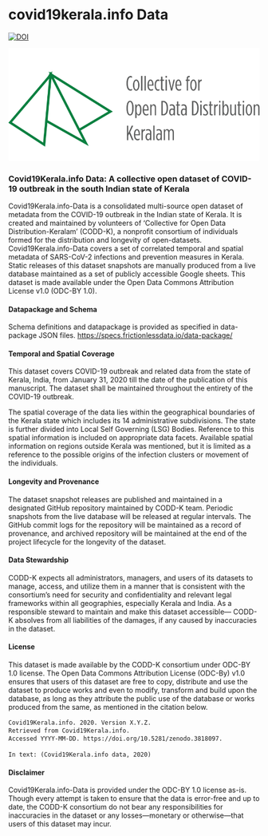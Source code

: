 # covid19kerala.info Data

[![DOI](https://zenodo.org/badge/DOI/10.5281/zenodo.3818097.svg)](https://doi.org/10.5281/zenodo.3818097)

![](images/codd-k_logo_small.svg)

### Covid19Kerala.info Data: A collective open dataset of COVID-19 outbreak in the south Indian state of Kerala 

 Covid19Kerala.info-Data is a consolidated multi-source open dataset of metadata from the COVID-19 outbreak in the Indian state of Kerala. It is created and maintained by volunteers of ‘Collective for Open Data Distribution-Keralam’ (CODD-K), a nonprofit consortium of individuals formed for the distribution and longevity of open-datasets. Covid19Kerala.info-Data covers a set of correlated temporal and spatial metadata of SARS-CoV-2 infections and prevention measures in Kerala. Static releases of this dataset snapshots are manually produced from a live database maintained as a set of publicly accessible Google sheets. This dataset is made available under the Open Data Commons Attribution License v1.0 (ODC-BY 1.0). 

#### Datapackage and Schema

Schema definitions and datapackage is provided as specified in data-package JSON files. 
https://specs.frictionlessdata.io/data-package/

#### Temporal and Spatial Coverage 

This dataset covers COVID-19 outbreak and related data from the state of Kerala, India, from January 31, 2020 till the date of the publication of this manuscript. The dataset shall be maintained throughout the entirety of the COVID-19 outbreak.  

The spatial coverage of the data lies within the geographical boundaries of the Kerala state which includes its 14 administrative subdivisions. The state is further divided into Local Self Governing (LSG) Bodies. Reference to this spatial information is included on appropriate data facets. Available spatial information on regions outside Kerala was mentioned, but it is limited as a reference to the possible origins of the infection clusters or movement of the individuals.  

#### Longevity and Provenance 

The dataset snapshot releases are published and maintained in a designated GitHub repository maintained by CODD-K team. Periodic snapshots from the live database will be released at regular intervals. The GitHub commit logs for the repository will be maintained as a record of provenance, and archived repository will be maintained at the end of the project lifecycle for the longevity of the dataset.

#### Data Stewardship 

CODD-K expects all administrators, managers, and users of its datasets to manage, access, and utilize them in a manner that is consistent with the consortium’s need for security and confidentiality and relevant legal frameworks within all geographies, especially Kerala and India. As a responsible steward to maintain and make this dataset accessible— CODD-K absolves from all liabilities of the damages, if any caused by inaccuracies in the dataset. 

#### License 

This dataset is made available by the CODD-K consortium under ODC-BY 1.0 license. The Open Data Commons Attribution License (ODC-By) v1.0 ensures that users of this dataset are free to copy, distribute and use the dataset to produce works and even to modify, transform and build upon the database, as long as they attribute the public use of the database or works produced from the same, as mentioned in the citation below. 

```
Covid19Kerala.info. 2020. Version X.Y.Z.   
Retrieved from Covid19Kerala.info.   
Accessed YYYY-MM-DD. https://doi.org/10.5281/zenodo.3818097. 

In text: (Covid19Kerala.info data, 2020)
```


#### Disclaimer 

Covid19Kerala.info-Data is provided under the ODC-BY 1.0 license as-is. Though every attempt is taken to ensure that the data is error-free and up to date, the CODD-K consortium do not bear any responsibilities for inaccuracies in the dataset or any losses—monetary or otherwise—that users of this dataset may incur. 

